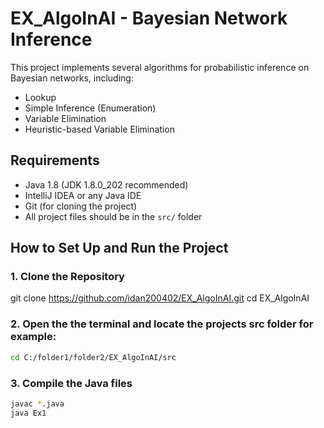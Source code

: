 # EX_AlgoInAI - Bayesian Network Inference

This project implements several algorithms for probabilistic inference on Bayesian networks, including:
- Lookup
- Simple Inference (Enumeration)
- Variable Elimination
- Heuristic-based Variable Elimination

## Requirements

- Java 1.8 (JDK 1.8.0_202 recommended)
- IntelliJ IDEA or any Java IDE
- Git (for cloning the project)
- All project files should be in the `src/` folder

## How to Set Up and Run the Project

### 1. Clone the Repository

git clone https://github.com/idan200402/EX_AlgoInAI.git
cd EX_AlgoInAI
### 2. Open the the terminal and locate the projects src folder for example:
```bash
cd C:/folder1/folder2/EX_AlgoInAI/src
```
### 3. Compile the Java files

```bash
javac *.java
java Ex1  
```
